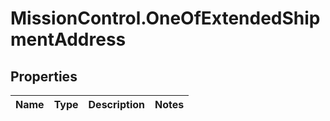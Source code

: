 # MissionControl.OneOfExtendedShipmentAddress

## Properties
Name | Type | Description | Notes
------------ | ------------- | ------------- | -------------
